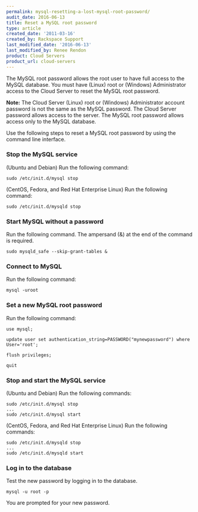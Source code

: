 ```yaml
---
permalink: mysql-resetting-a-lost-mysql-root-password/
audit_date: 2016-06-13
title: Reset a MySQL root password
type: article
created_date: '2011-03-16'
created_by: Rackspace Support
last_modified_date: '2016-06-13'
last_modified_by: Renee Rendon
product: Cloud Servers
product_url: cloud-servers
---
```


The MySQL root password allows the root user to have full access to the MySQL database. You must have (Linux) root or (Windows) Administrator access to the Cloud Server to reset the MySQL root password. 

**Note:** The Cloud Server (Linux) root or (Windows) Administrator account password is not the same as the MySQL password.  The Cloud Server password allows access to the server. The MySQL root password allows access only to the MySQL database.

Use the following steps to reset a MySQL root password by using the command line interface.

### Stop the MySQL service
(Ubuntu and Debian) Run the following command:

    sudo /etc/init.d/mysql stop
    
(CentOS, Fedora, and Red Hat Enterprise Linux) Run the following command:

    sudo /etc/init.d/mysqld stop

### Start MySQL without a password
Run the following command. The ampersand (&) at the end of the command is required.

    sudo mysqld_safe --skip-grant-tables &

### Connect to MySQL 
Run the following command:

    mysql -uroot

### Set a new MySQL root password
Run the following command:

    use mysql;

    update user set authentication_string=PASSWORD("mynewpassword") where User='root';

    flush privileges;

    quit
    
### Stop and start the MySQL service
(Ubuntu and Debian) Run the following commands:

    sudo /etc/init.d/mysql stop
    ...
    sudo /etc/init.d/mysql start
    
(CentOS, Fedora, and Red Hat Enterprise Linux) Run the following commands:

    sudo /etc/init.d/mysqld stop
    ...
    sudo /etc/init.d/mysqld start

### Log in to the database

Test the new password by logging in to the database.

    mysql -u root -p

You are prompted for your new password.
